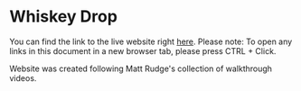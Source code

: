 # Whiskey Drop

You can find the link to the live website right [here](https://jrdnbrkfld.github.io/whiskey-drop/).
Please note: To open any links in this document in a new browser tab, please press CTRL + Click.

Website was created following Matt Rudge's collection of walkthrough videos.
